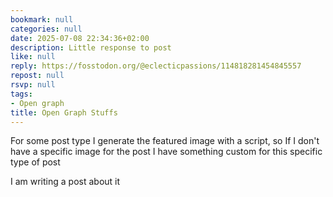 ```yaml
---
bookmark: null
categories: null
date: 2025-07-08 22:34:36+02:00
description: Little response to post
like: null
reply: https://fosstodon.org/@eclecticpassions/114818281454845557
repost: null
rsvp: null
tags:
- Open graph
title: Open Graph Stuffs
---
```


For some post type I generate the featured image with a script, so If I don't have a specific image for the post I have something custom for this specific type of post

I am writing a post about it
